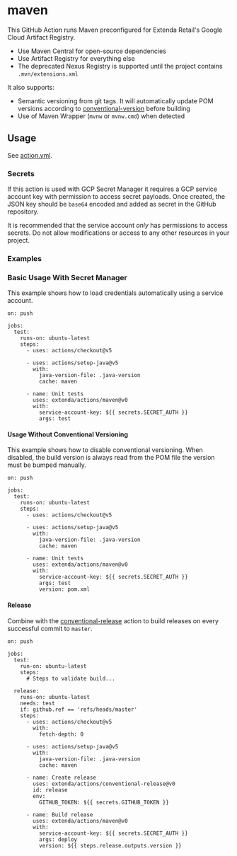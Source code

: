 # maven

This GitHub Action runs Maven preconfigured for Extenda Retail's Google Cloud Artifact Registry.

  * Use Maven Central for open-source dependencies
  * Use Artifact Registry for everything else
  * The deprecated Nexus Registry is supported until the project contains `.mvn/extensions.xml`

It also supports:
  * Semantic versioning from git tags. It will automatically update POM versions according to
[conventional-version](../conventional-version#readme) before building
  * Use of Maven Wrapper (`mvnw` or `mvnw.cmd`) when detected

## Usage

See [action.yml](action.yml).

### Secrets

If this action is used with GCP Secret Manager it requires a GCP service account key with permission to access
secret payloads. Once created, the JSON key should be `base64` encoded and added as secret in the GitHub repository.

It is recommended that the service account _only_ has permissions to access secrets. Do not allow modifications or
access to any other resources in your project.

### Examples

### Basic Usage With Secret Manager

This example shows how to load credentials automatically using a service account.

```
on: push

jobs:
  test:
    runs-on: ubuntu-latest
    steps:
      - uses: actions/checkout@v5

      - uses: actions/setup-java@v5
        with:
          java-version-file: .java-version
          cache: maven

      - name: Unit tests
        uses: extenda/actions/maven@v0
        with:
          service-account-key: ${{ secrets.SECRET_AUTH }}
          args: test
```

#### Usage Without Conventional Versioning

This example shows how to disable conventional versioning. When disabled, the build version is always read from the POM
file the version must be bumped manually.

```
on: push

jobs:
  test:
    runs-on: ubuntu-latest
    steps:
      - uses: actions/checkout@v5

      - uses: actions/setup-java@v5
        with:
          java-version-file: .java-version
          cache: maven

      - name: Unit tests
        uses: extenda/actions/maven@v0
        with:
          service-account-key: ${{ secrets.SECRET_AUTH }}
          args: test
          version: pom.xml
```

#### Release

Combine with the [conventional-release](../conventional-release#readme) action to build releases on every successful
commit to `master`.

```
on: push

jobs:
  test:
    run-on: ubuntu-latest
    steps:
      # Steps to validate build...

  release:
    runs-on: ubuntu-latest
    needs: test
    if: github.ref == 'refs/heads/master'
    steps:
      - uses: actions/checkout@v5
        with:
          fetch-depth: 0

      - uses: actions/setup-java@v5
        with:
          java-version-file: .java-version
          cache: maven

      - name: Create release
        uses: extenda/actions/conventional-release@v0
        id: release
        env:
          GITHUB_TOKEN: ${{ secrets.GITHUB_TOKEN }}

      - name: Build release
        uses: extenda/actions/maven@v0
        with:
          service-account-key: ${{ secrets.SECRET_AUTH }}
          args: deploy
          version: ${{ steps.release.outputs.version }}
```
